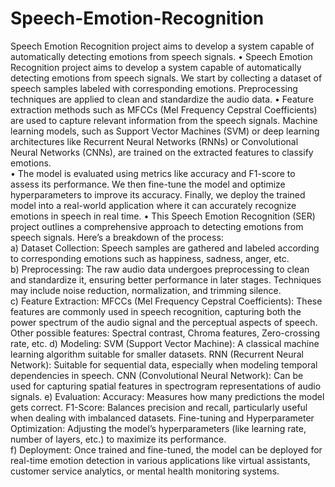 # Speech-Emotion-Recognition
Speech Emotion Recognition project aims to develop a system capable of automatically detecting emotions from speech signals. 
•	Speech Emotion Recognition project aims to develop a system capable of automatically detecting emotions from speech signals. We start by collecting a dataset of speech samples labeled with corresponding emotions. Preprocessing techniques are applied to clean and standardize the audio data. 
•	Feature extraction methods such as MFCCs (Mel Frequency Cepstral Coefficients) are used to capture relevant information from the speech signals. Machine learning models, such as Support Vector Machines (SVM) or deep learning architectures like Recurrent Neural Networks (RNNs) or Convolutional Neural Networks (CNNs), are trained on the extracted features to classify emotions.  
•	The model is evaluated using metrics like accuracy and F1-score to assess its performance. We then fine-tune the model and optimize hyperparameters to improve its accuracy. Finally, we deploy the trained model into a real-world application where it can accurately recognize emotions in speech in real time.
•	This Speech Emotion Recognition (SER) project outlines a comprehensive approach to detecting emotions from speech signals.
Here’s a breakdown of the process: \
a)	 Dataset Collection: Speech samples are gathered and labeled according to corresponding emotions such as happiness, sadness, anger, etc.  
b)	Preprocessing: The raw audio data undergoes preprocessing to clean and standardize it, ensuring better performance in later stages. Techniques may include noise reduction, normalization, and trimming silence.  
c)	Feature Extraction:  MFCCs (Mel Frequency Cepstral Coefficients): These features are commonly used in speech recognition, capturing both the power spectrum of the audio signal and the perceptual aspects of speech. Other possible features: Spectral contrast, Chroma features, Zero-crossing rate, etc. 
d)	Modeling:  SVM (Support Vector Machine): A classical machine learning algorithm suitable for smaller datasets. RNN (Recurrent Neural Network): Suitable for sequential data, especially when modeling temporal dependencies in speech. CNN (Convolutional Neural Network): Can be used for capturing spatial features in spectrogram representations of audio signals. 
e)	Evaluation:  Accuracy: Measures how many predictions the model gets correct. F1-Score: Balances precision and recall, particularly useful when dealing with imbalanced datasets. Fine-tuning and Hyperparameter Optimization: Adjusting the model’s hyperparameters (like learning rate, number of layers, etc.) to maximize its performance.  
f)	Deployment: Once trained and fine-tuned, the model can be deployed for real-time emotion detection in various applications like virtual assistants, customer service analytics, or mental health monitoring systems.
